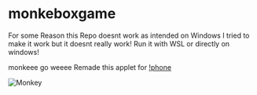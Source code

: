 # monkeboxgame

For some Reason this Repo doesnt work as intended on Windows
  I tried to make it work but it doesnt really work!
  Run it with WSL or directly on windows!

monkeee go weeee
Remade this applet for [!phone](https://github.com/ZockerKatze/mbgKt)

![Monkey](https://c.tenor.com/RsjutCDdpg0AAAAd/tenor.gif)
